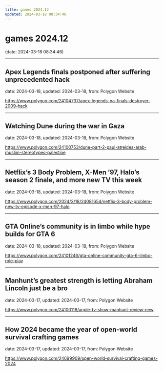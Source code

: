 ```yaml
---
title: games 2024.12
updated: 2024-03-18 08:34:46
---
```


# games 2024.12

(date: 2024-03-18 08:34:46)

---

## Apex Legends finals postponed after suffering unprecedented hack

date: 2024-03-18, updated: 2024-03-18, from: Polygon Website

 

<https://www.polygon.com/24104737/apex-legends-na-finals-destroyer-2009-hack>

---

## Watching Dune during the war in Gaza

date: 2024-03-18, updated: 2024-03-18, from: Polygon Website

 

<https://www.polygon.com/24100753/dune-part-2-paul-atreides-arab-muslim-stereotypes-palestine>

---

## Netflix’s 3 Body Problem, X-Men ’97, Halo’s season 2 finale, and more new TV this week

date: 2024-03-18, updated: 2024-03-18, from: Polygon Website

 

<https://www.polygon.com/2024/3/18/24081654/netflix-3-body-problem-new-tv-episode-x-men-97-halo>

---

## GTA Online’s community is in limbo while hype builds for GTA 6

date: 2024-03-18, updated: 2024-03-18, from: Polygon Website

 

<https://www.polygon.com/24101246/gta-online-community-gta-6-limbo-role-play>

---

## Manhunt’s greatest strength is letting Abraham Lincoln just be a bro

date: 2024-03-17, updated: 2024-03-17, from: Polygon Website

 

<https://www.polygon.com/24100118/apple-tv-show-manhunt-review-new>

---

## How 2024 became the year of open-world survival crafting games

date: 2024-03-17, updated: 2024-03-17, from: Polygon Website

 

<https://www.polygon.com/24099909/open-world-survival-crafting-games-2024>

